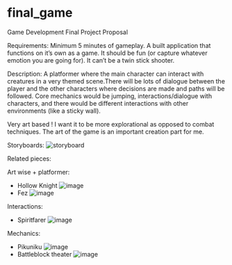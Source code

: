 # final_game

Game Development Final Project Proposal

Requirements:
Minimum 5 minutes of gameplay.
A built application that functions on it’s own as a game.
It should be fun (or capture whatever emotion you are going for).
It can’t be a twin stick shooter.

Description:
A platformer where the main character can interact with creatures in a very themed scene.There will be lots of dialogue between the player and the other characters where decisions are made and paths will be followed. Core mechanics would be jumping, interactions/dialogue with characters, and there would be different interactions with other environments (like a sticky wall).

Very art based ! I want it to be more explorational as opposed to combat techniques. The art of the game is an important creation part for me.

Storyboards:
![storyboard](https://github.com/user-attachments/assets/ea619a3b-bb55-460f-899b-1ed4eb09b7d8)

Related pieces:

Art wise + platformer:
- Hollow Knight
![image](https://github.com/user-attachments/assets/2d4fa98c-ae2e-481a-a759-86a57dbf889b)
- Fez
![image](https://github.com/user-attachments/assets/6497fb32-f46f-4ffa-ab14-6cc74deb712a)

Interactions:
- Spiritfarer
![image](https://github.com/user-attachments/assets/e48a9be6-dfb3-4047-859a-7dccef0d65f9)

Mechanics:
- Pikuniku
![image](https://github.com/user-attachments/assets/8b59ba0c-d7f7-4b9a-950c-dae4b8697fa0)
- Battleblock theater
![image](https://github.com/user-attachments/assets/2016972a-7e75-45f5-9955-5834ee5982de)

